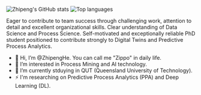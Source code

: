 ![Zhipeng's GitHub stats](https://github-readme-stats.vercel.app/api?username=ZhipengHe&count_private=true&show_icons=true)
![Top languages](https://github-readme-stats.vercel.app/api/top-langs/?username=ZhipengHe&layout=compact&langs_count=10)

Eager to contribute to team success through challenging work, attention to detail and excellent organizational skills. Clear understanding of Data Science and Process Science. Self-motivated and exceptionally reliable PhD student positioned to contribute strongly to Digital Twins and Predictive Process Analytics.

- 👋 Hi, I’m @ZhipengHe. You can call me "Zippo" in daily life.
- 👀 I’m interested in Process Mining and AI technology.
- 🌱 I’m currently stduying in QUT (Queensland University of Technology).
- ⚡ I'm researching on Predictive Process Analytics (PPA) and Deep Learning (DL).

<!---
ZhipengHe/ZhipengHe is a ✨ special ✨ repository because its `README.md` (this file) appears on your GitHub profile.
You can click the Preview link to take a look at your changes.
--->
